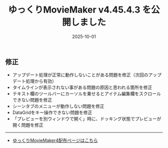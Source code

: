 ﻿---
title: ゆっくりMovieMaker v4.45.4.3 を公開しました
date: 2025-10-01
tags: [YMM4,お知らせ]
---
## 修正
- アップデート処理が正常に動作しないことがある問題を修正（次回のアップデート処理から有効）
- タイムラインが表示されない事がある問題の原因と思われる箇所を修正
- テキスト欄のツールバーにカーソルを乗せるとアイテム編集欄をスクロールできない問題を修正
- シーンタブのメニューが動作しない問題を修正
- DataGridをキー操作できない問題を修正
- 「プレビューを別ウィンドウで開く」時に、ドッキング状態でプレビューが開く問題を修正

---

- [ゆっくりMovieMaker4配布ページはこちら](../index.md)